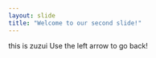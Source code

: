 ```yaml
---
layout: slide
title: "Welcome to our second slide!"
---
```

this is zuzui
Use the left arrow to go back!
